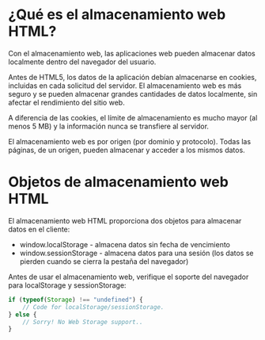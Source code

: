 # ¿Qué es el almacenamiento web HTML?
Con el almacenamiento web, las aplicaciones web pueden almacenar datos localmente dentro del navegador del usuario.

Antes de HTML5, los datos de la aplicación debían almacenarse en cookies, incluidas en cada solicitud del servidor. El almacenamiento web es más seguro y se pueden almacenar grandes cantidades de datos localmente, sin afectar el rendimiento del sitio web.

A diferencia de las cookies, el límite de almacenamiento es mucho mayor (al menos 5 MB) y la información nunca se transfiere al servidor.

El almacenamiento web es por origen (por dominio y protocolo). Todas las páginas, de un origen, pueden almacenar y acceder a los mismos datos.

# Objetos de almacenamiento web HTML

El almacenamiento web HTML proporciona dos objetos para almacenar datos en el cliente:

* window.localStorage - almacena datos sin fecha de vencimiento
* window.sessionStorage - almacena datos para una sesión (los datos se pierden cuando se cierra la pestaña del navegador)

Antes de usar el almacenamiento web, verifique el soporte del navegador para localStorage y sessionStorage:

``` javascript
if (typeof(Storage) !== "undefined") {
    // Code for localStorage/sessionStorage.
} else {
    // Sorry! No Web Storage support..
}
```
